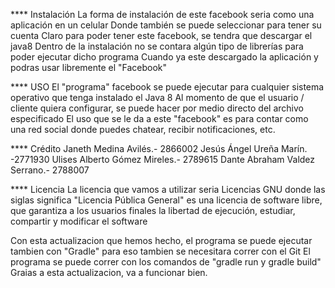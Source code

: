 **** Instalación 
La forma de instalación de este facebook seria como una aplicación en un celular Donde también se puede 
seleccionar para tener su cuenta Claro para poder tener este facebook, se tendra que descargar 
el java8 Dentro de la instalación no se contara algún tipo de librerías para poder ejecutar dicho 
programa Cuando ya este descargado la aplicación y podras usar libremente el "Facebook"


**** USO 
El "programa" facebook se puede ejecutar para cualquier sistema operativo 
que tenga instalado el Java 8 Al momento de que el usuario / cliente quiera configurar, 
se puede hacer por medio directo del archivo especificado El uso que se le da a este "facebook"
 es para contar como una red social donde puedes chatear, recibir notificaciones, etc.



**** Crédito 
Janeth Medina Avilés.- 2866002 
Jesús Ángel Ureña Marín. -2771930 
Ulises Alberto Gómez Mireles.- 2789615 
Dante Abraham Valdez Serrano.- 2788007


**** Licencia 
La licencia que vamos a utilizar seria Licencias GNU donde las siglas significa "Licencia Pública General" 
es una licencia de software libre, que garantiza a los usuarios finales la libertad de ejecución, estudiar, 
compartir y modificar el software


Con esta actualizacion que hemos hecho, el programa se puede ejecutar tambien con "Gradle"
para eso tambien se necesitara correr con el Git 
El programa se puede correr con los comandos de "gradle run y gradle build"
Graias a esta actualizacion, va a funcionar bien.